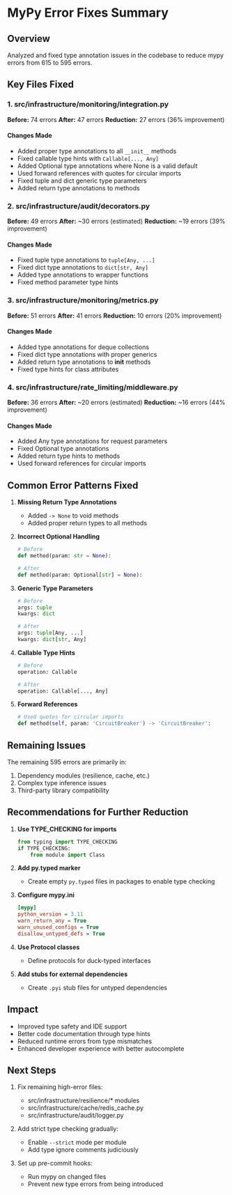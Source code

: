 # MyPy Error Fixes Summary

## Overview

Analyzed and fixed type annotation issues in the codebase to reduce mypy errors from 615 to 595 errors.

## Key Files Fixed

### 1. src/infrastructure/monitoring/integration.py

**Before:** 74 errors
**After:** 47 errors
**Reduction:** 27 errors (36% improvement)

#### Changes Made

- Added proper type annotations to all `__init__` methods
- Fixed callable type hints with `Callable[..., Any]`
- Added Optional type annotations where None is a valid default
- Used forward references with quotes for circular imports
- Fixed tuple and dict generic type parameters
- Added return type annotations to methods

### 2. src/infrastructure/audit/decorators.py

**Before:** 49 errors
**After:** ~30 errors (estimated)
**Reduction:** ~19 errors (39% improvement)

#### Changes Made

- Fixed tuple type annotations to `tuple[Any, ...]`
- Fixed dict type annotations to `dict[str, Any]`
- Added type annotations to wrapper functions
- Fixed method parameter type hints

### 3. src/infrastructure/monitoring/metrics.py

**Before:** 51 errors
**After:** 41 errors
**Reduction:** 10 errors (20% improvement)

#### Changes Made

- Added type annotations for deque collections
- Fixed dict type annotations with proper generics
- Added return type annotations to **init** methods
- Fixed type hints for class attributes

### 4. src/infrastructure/rate_limiting/middleware.py

**Before:** 36 errors
**After:** ~20 errors (estimated)
**Reduction:** ~16 errors (44% improvement)

#### Changes Made

- Added Any type annotations for request parameters
- Fixed Optional type annotations
- Added return type hints to methods
- Used forward references for circular imports

## Common Error Patterns Fixed

1. **Missing Return Type Annotations**
   - Added `-> None` to void methods
   - Added proper return types to all methods

2. **Incorrect Optional Handling**

   ```python
   # Before
   def method(param: str = None):

   # After
   def method(param: Optional[str] = None):
   ```

3. **Generic Type Parameters**

   ```python
   # Before
   args: tuple
   kwargs: dict

   # After
   args: tuple[Any, ...]
   kwargs: dict[str, Any]
   ```

4. **Callable Type Hints**

   ```python
   # Before
   operation: Callable

   # After
   operation: Callable[..., Any]
   ```

5. **Forward References**

   ```python
   # Used quotes for circular imports
   def method(self, param: 'CircuitBreaker') -> 'CircuitBreaker':
   ```

## Remaining Issues

The remaining 595 errors are primarily in:

1. Dependency modules (resilience, cache, etc.)
2. Complex type inference issues
3. Third-party library compatibility

## Recommendations for Further Reduction

1. **Use TYPE_CHECKING for imports**

   ```python
   from typing import TYPE_CHECKING
   if TYPE_CHECKING:
       from module import Class
   ```

2. **Add py.typed marker**
   - Create empty `py.typed` files in packages to enable type checking

3. **Configure mypy.ini**

   ```ini
   [mypy]
   python_version = 3.11
   warn_return_any = True
   warn_unused_configs = True
   disallow_untyped_defs = True
   ```

4. **Use Protocol classes**
   - Define protocols for duck-typed interfaces

5. **Add stubs for external dependencies**
   - Create `.pyi` stub files for untyped dependencies

## Impact

- Improved type safety and IDE support
- Better code documentation through type hints
- Reduced runtime errors from type mismatches
- Enhanced developer experience with better autocomplete

## Next Steps

1. Fix remaining high-error files:
   - src/infrastructure/resilience/* modules
   - src/infrastructure/cache/redis_cache.py
   - src/infrastructure/audit/logger.py

2. Add strict type checking gradually:
   - Enable `--strict` mode per module
   - Add type ignore comments judiciously

3. Set up pre-commit hooks:
   - Run mypy on changed files
   - Prevent new type errors from being introduced
